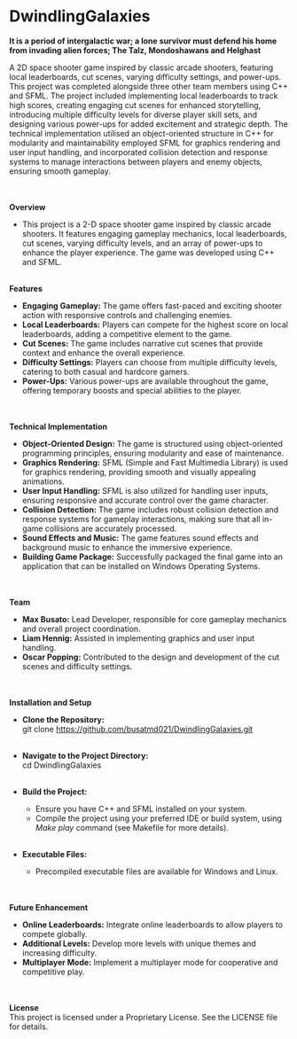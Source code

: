 # DwindlingGalaxies
**It is a period of intergalactic war; a lone survivor must defend his home from invading alien forces; The Talz, Mondoshawans and Helghast**<br/>

 A 2D space shooter game inspired by classic arcade shooters, featuring local leaderboards, cut scenes, varying difficulty settings, and power-ups. 
 This project was completed alongside three other team members using C++ and   SFML. The project included implementing local leaderboards to track 
 high scores, creating engaging cut scenes for enhanced storytelling, introducing multiple difficulty levels for diverse player skill sets, and 
 designing various power-ups for added excitement and strategic depth. The technical implementation utilised an object-oriented structure in C++ for 
 modularity and maintainability employed SFML for graphics rendering and user input handling, and incorporated collision detection and response systems 
 to manage interactions between players and enemy objects, ensuring smooth gameplay.<br/><br/><br/>


**Overview**
- This project is a 2-D space shooter game inspired by classic arcade shooters. It features engaging gameplay mechanics, local leaderboards, cut scenes, varying difficulty levels, and an array of power-ups to enhance the    player experience. The game was developed using C++ and SFML.<br/><br/>


**Features**
- **Engaging Gameplay:** The game offers fast-paced and exciting shooter action with responsive controls and challenging enemies.<br/>
- **Local Leaderboards:** Players can compete for the highest score on local leaderboards, adding a competitive element to the game.<br/>
- **Cut Scenes:** The game includes narrative cut scenes that provide context and enhance the overall experience.<br/>
- **Difficulty Settings:** Players can choose from multiple difficulty levels, catering to both casual and hardcore gamers.<br/>
- **Power-Ups:** Various power-ups are available throughout the game, offering temporary boosts and special abilities to the player.<br/><br/><br/>


**Technical Implementation**
 - **Object-Oriented Design:** The game is structured using object-oriented programming principles, ensuring modularity and ease of maintenance.<br/>
 - **Graphics Rendering:** SFML (Simple and Fast Multimedia Library) is used for graphics rendering, providing smooth and visually appealing animations.<br/>
 - **User Input Handling:** SFML is also utilized for handling user inputs, ensuring responsive and accurate control over the game character.<br/>
 - **Collision Detection:** The game includes robust collision detection and response systems for gameplay interactions, making sure that all in-game collisions are accurately processed.<br/>
 - **Sound Effects and Music:** The game features sound effects and background music to enhance the immersive experience.<br/>
 - **Building Game Package:** Successfully packaged the final game into an application that can be installed on Windows Operating Systems.<br/><br/><br/>
 


**Team**
- **Max Busato:** Lead Developer, responsible for core gameplay mechanics and overall project coordination.<br/>
- **Liam Hennig:** Assisted in implementing graphics and user input handling.<br/>
- **Oscar Popping:** Contributed to the design and development of the cut scenes and difficulty settings.<br/><br/><br/>


**Installation and Setup**
- **Clone the Repository:**<br/>
  git clone https://github.com/busatmd021/DwindlingGalaxies.git<br/><br/>

- **Navigate to the Project Directory:**<br/>
  cd DwindlingGalaxies<br/><br/>
 
- **Build the Project:**
  - Ensure you have C++ and SFML installed on your system.<br/>
  - Compile the project using your preferred IDE or build system, using _Make play_ command (see Makefile for more details).<br/><br/>

- **Executable Files:**
  - Precompiled executable files are available for Windows and Linux.<br/><br/><br/>


**Future Enhancement**
- **Online Leaderboards:** Integrate online leaderboards to allow players to compete globally.<br/>
- **Additional Levels:** Develop more levels with unique themes and increasing difficulty.<br/>
- **Multiplayer Mode:** Implement a multiplayer mode for cooperative and competitive play.<br/><br/><br/>


**License**<br/>
This project is licensed under a Proprietary License. See the LICENSE file for details.<br/>
